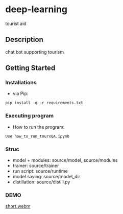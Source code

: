 # deep-learning
tourist aid 
## Description

chat bot supporting tourism

## Getting Started


### Installations

* via Pip: 
```
pip install -q -r requirements.txt
```

### Executing program

* How to run the program:
```
Use how_to_run_tourxQA.ipynb
```
### Struc 
* model + modules: source/model, source/modules
* trainer: source/trainer
* run script: source/runtime
* model saving: source/model_dir
* distillation: source/distill.py
### DEMO
[short.webm](https://user-images.githubusercontent.com/77192945/219418319-8831b116-2eb4-4c7c-9331-7b0e6a09e587.webm)



